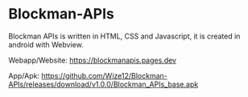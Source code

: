 # Blockman-APIs

Blockman APIs is written in HTML, CSS and Javascript, it is created in android with Webview.

Webapp/Website: https://blockmanapis.pages.dev

App/Apk: https://github.com/Wize12/Blockman-APIs/releases/download/v1.0.0/Blockman_APIs_base.apk
